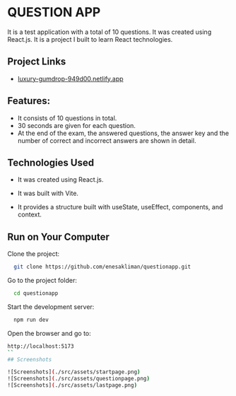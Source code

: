 
# QUESTION APP

It is a test application with a total of 10 questions. It was created using React.js. It is a project I built to learn React technologies.

## Project Links

- [luxury-gumdrop-949d00.netlify.app](https://clinquant-otter-5cb222.netlify.app)

## Features:

- It consists of 10 questions in total.
- 30 seconds are given for each question.
- At the end of the exam, the answered questions, the answer key and the number of correct and incorrect answers are shown in detail.

  
## Technologies Used

- It was created using React.js.

- It was built with Vite.

- It provides a structure built with useState, useEffect, components, and context.

  
## Run on Your Computer

Clone the project:

```bash
  git clone https://github.com/enesakliman/questionapp.git
```

Go to the project folder:

```bash
  cd questionapp
```

Start the development server:

```bash
  npm run dev
```

Open the browser and go to:

```bash
http://localhost:5173  
``
## Screenshots

![Screenshots](./src/assets/startpage.png)
![Screenshots](./src/assets/questionpage.png)
![Screenshots](./src/assets/lastpage.png)

  